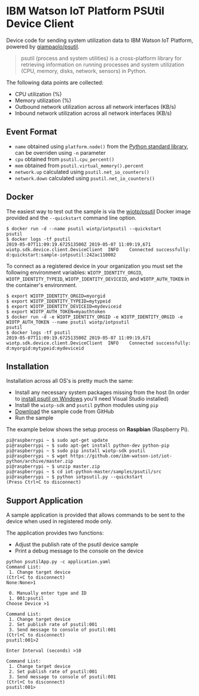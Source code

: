 # IBM Watson IoT Platform PSUtil Device Client

Device code for sending system utilization data to IBM Watson IoT Platform, powered by [giampaolo/psutil](https://github.com/giampaolo/psutil).

> psutil (process and system utilities) is a cross-platform library for retrieving information on running processes and system utilization (CPU, memory, disks, network, sensors) in Python.

The following data points are collected:
 * CPU utilization (%)
 * Memory utilization (%)
 * Outbound network utilization across all network interfaces (KB/s)
 * Inbound network utilization across all network interfaces (KB/s)


## Event Format

- `name` obtained using `platform.node()` from the [Python standard library](https://docs.python.org/3/library/platform.html), can be overriden using `-n` parameter
- `cpu` obtained from `psutil.cpu_percent()`
- `mem` obtained from `psutil.virtual_memory().percent`
- `network.up` calculated using `psutil.net_io_counters()`
- `network.down` calculated using `psutil.net_io_counters()`


## Docker

The easiest way to test out the sample is via the [wiotp/psutil](https://cloud.docker.com/u/wiotp/repository/docker/wiotp/psutil) Docker image provided and the `--quickstart` command line option.

```
$ docker run -d --name psutil wiotp/iotpsutil --quickstart
psutil
$ docker logs -tf psutil
2019-05-07T11:09:19.672513500Z 2019-05-07 11:09:19,671   wiotp.sdk.device.client.DeviceClient  INFO    Connected successfully: d:quickstart:sample-iotpsutil:242ac110002
```

To connect as a registered device in your organization you must set the following environment variables: `WIOTP_IDENTITY_ORGID`, `WIOTP_IDENTITY_TYPEID`, `WIOTP_IDENTITY_DEVICEID`, and `WIOTP_AUTH_TOKEN` in the container's environment.

```
$ export WIOTP_IDENTITY_ORGID=myorgid
$ export WIOTP_IDENTITY_TYPEID=mytypeid
$ export WIOTP_IDENTITY_DEVICEID=mydeviceid
$ export WIOTP_AUTH_TOKEN=myauthtoken
$ docker run -d -e WIOTP_IDENTITY_ORGID -e WIOTP_IDENTITY_ORGID -e WIOTP_AUTH_TOKEN --name psutil wiotp/iotpsutil
psutil
$ docker logs -tf psutil
2019-05-07T11:09:19.672513500Z 2019-05-07 11:09:19,671   wiotp.sdk.device.client.DeviceClient  INFO    Connected successfully: d:myorgid:mytypeid:mydeviceid
```


## Installation
Installation across all OS's is pretty much the same:

- Install any necessary system packages missing from the host (In order to [install psutil on Windows]((https://github.com/giampaolo/psutil/blob/master/INSTALL.rst#windows)) you'll need Visual Studio installed)
- Install the `wiotp-sdk` and `psutil` python modules using `pip`
- [Download](https://github.com/ibm-watson-iot/iot-python/archive/master.zip) the sample code from GitHub
- Run the sample

The example below shows the setup process on **Raspbian** (Raspberry Pi).

```
pi@raspberrypi ~ $ sudo apt-get update
pi@raspberrypi ~ $ sudo apt-get install python-dev python-pip
pi@raspberrypi ~ $ sudo pip install wiotp-sdk psutil
pi@raspberrypi ~ $ wget https://github.com/ibm-watson-iot/iot-python/archive/master.zip
pi@raspberrypi ~ $ unzip master.zip
pi@raspberrypi ~ $ cd iot-python-master/samples/psutil/src
pi@raspberrypi ~ $ python iotpsutil.py --quickstart
(Press Ctrl+C to disconnect)

```


## Support Application
A sample application is provided that allows commands to be sent to the device when used in registered mode only.

The application provides two functions:
 * Adjust the publish rate of the psutil device sample 
 * Print a debug message to the console on the device

```
python psutilApp.py -c application.yaml
Command List:
 1. Change target device
(Ctrl+C to disconnect)
None:None>1

 0. Manually enter type and ID
 1. 001:psutil
Choose Device >1

Command List:
 1. Change target device
 2. Set publish rate of psutil:001
 3. Send message to console of psutil:001
(Ctrl+C to disconnect)
psutil:001>2

Enter Interval (seconds) >10

Command List:
 1. Change target device
 2. Set publish rate of psutil:001
 3. Send message to console of psutil:001
(Ctrl+C to disconnect)
psutil:001>
```
